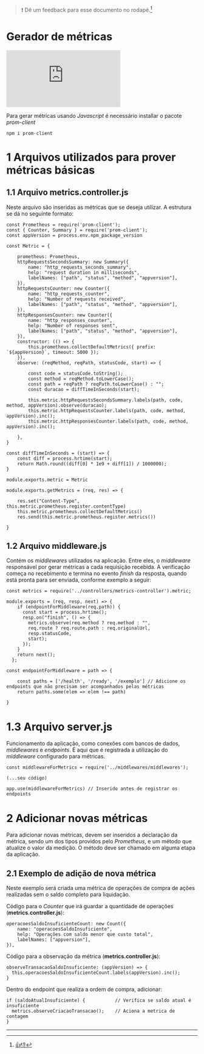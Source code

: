 > :exclamation: Dê um feedback para esse documento no rodapé.[^1]

# Gerador de métricas
![](https://eni.bb.com.br/eni1/matomo.php?idsite=469&amp;rec=1&amp;url=https://fontes.intranet.bb.com.br/dev/publico/roteiros/-/blob/master/metricas/metricasJavascript.md&amp;action_name=metricas/metricasJavascript)

Para gerar métricas usando _Javascript_ é necessário installar o pacote _prom-client_

```
npm i prom-client
```

# 1 Arquivos utilizados para prover métricas básicas

## 1.1 Arquivo metrics.controller.js

Neste arquivo são inseridas as métricas que se deseja utilizar. A estrutura se dá no seguinte formato:

```
const Prometheus = require('prom-client');
const { Counter, Summary } = require('prom-client');
const appVersion = process.env.npm_package_version

const Metric = {

    prometheus: Prometheus,
    httpRequestsSecondsSummary: new Summary({
        name: "http_requests_seconds_summary",
        help: "request duration in milliseconds",
        labelNames: ["path", "status", "method", "appversion"],
    }),
    httpRequestsCounter: new Counter({
        name: "http_requests_counter",
        help: "Number of requests received",
        labelNames: ["path", "status", "method", "appversion"],
    }),
    httpResponsesCounter: new Counter({
        name: "http_responses_counter",
        help: "Number of responses sent",
        labelNames: ["path", "status", "method", "appversion"],
    }),
    constructor: (() => {
        this.prometheus.collectDefaultMetrics({ prefix: `${appVersion}`, timeout: 5000 });
    }),
    observe: (reqMethod, reqPath, statusCode, start) => {

        const code = statusCode.toString();
        const method = reqMethod.toLowerCase();
        const path = reqPath ? reqPath.toLowerCase() : "";
        const duracao = diffTimeInSeconds(start);

        this.metric.httpRequestsSecondsSummary.labels(path, code, method, appVersion).observe(duracao);
        this.metric.httpRequestsCounter.labels(path, code, method, appVersion).inc();
        this.metric.httpResponsesCounter.labels(path, code, method, appVersion).inc();

    },
}

const diffTimeInSeconds = (start) => {
    const diff = process.hrtime(start);
    return Math.round((diff[0] * 1e9 + diff[1]) / 1000000);
}

module.exports.metric = Metric

module.exports.getMetrics = (req, res) => {

    res.set("Content-Type", this.metric.prometheus.register.contentType)
    this.metric.prometheus.collectDefaultMetrics()
    res.send(this.metric.prometheus.register.metrics())

}
```

## 1.2 Arquivo middleware.js

Contém os _middlewares_ utilizados na aplicação. Entre eles, o _middleware_ responsável por gerar métricas a cada requisição recebida. A verificação começa no recebimento e termina no evento _finish_ da resposta, quando está pronta para ser enviada, conforme exemplo a seguir:

```
const metrics = require('../controllers/metrics-controller').metric;

module.exports = (req, resp, next) => {
    if (endpointForMiddleware(req.path)) {
      const start = process.hrtime();
      resp.on("finish", () => {
        metrics.observe(req.method ? req.method : "",
        req.route ? req.route.path : req.originalUrl,
        resp.statusCode,
        start);
      });
    }
    return next();
  };

const endpointForMiddleware = path => {

    const paths = ['/health', '/ready', '/exemplo'] // Adicione os endpoints que não precisam ser acompanhados pelas métricas
    return paths.some(elem => elem !== path)

}
```

# 1.3 Arquivo server.js

Funcionamento da aplicação, como conexões com bancos de dados, _middlewares_ e _endpoints_. É aqui que é registrada a utilização
do _middleware_ configurado para métricas.

```
const middlewareForMetrics = require('../middlewares/middlewares');

(...seu código)

app.use(middlewareForMetrics) // Inserido antes de registrar os endpoints

```

# 2 Adicionar novas métricas

Para adicionar novas métricas, devem ser inseridos a declaração da métrica, sendo um dos tipos providos pelo _Prometheus_, e um método que atualize o valor da medição. O método deve ser chamado em alguma etapa da aplicação.

## 2.1 Exemplo de adição de nova métrica

Neste exemplo será criada uma métrica de operações de compra de ações realizadas sem o saldo completo para liquidação.

Código para o _Counter_ que irá guardar a quantidade de operações (**metrics.controller.js**):

```
operacoesSaldoInsuficienteCount: new Count({
    name: "operacoesSaldoInsuficiente",
    help: "Operações com saldo menor que custo total",
    labelNames: ["appversion"],
}),
```

Código para a observação da métrica (**metrics.controller.js**):

```
observeTransacaoSaldoInsuficiente: (appVersion) => {
  this.operacoesSaldoInsuficienteCount.labels(appVersion).inc();
}
```

Dentro do endpoint que realiza a ordem de compra, adicionar:

```
if (saldoAtualInsuficiente) {           // Verifica se saldo atual é insuficiente
  metrics.observeCriacaoTransacao();    // Aciona a metrica de contagem
}
```
---
[^1]: [👍👎](http://feedback.dev.intranet.bb.com.br/?origem=roteiros&url_origem=fontes.intranet.bb.com.br/dev/publico/roteiros/-/blob/master/metricas/metricasJavascript.md&internalidade=metricas/metricasJavascript)
